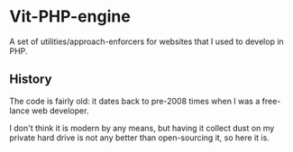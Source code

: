 Vit-PHP-engine
==============

A set of utilities/approach-enforcers for websites that I used to develop in PHP.

History
-------

The code is fairly old: it dates back to pre-2008 times when I was a free-lance web developer. 

I don't think it is modern by any means, but having it collect dust on my private hard drive is not any better than open-sourcing it, so here it is.

